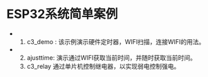 # ESP32系统简单案例
+ 1. c3_demo :
  该示例演示硬件定时器，WIFI扫描，连接WIFI的用法。
+ 2. ajusttime:
     演示通过WIFI获取当前时间，并随时获取当前时间。
  3. c3_relay
     通过单片机控制继电器，以实现弱电控制强电。
  
